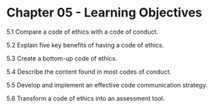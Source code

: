 # Chapter 05 - Learning Objectives

5.1 Compare a code of ethics with a code of conduct.

5.2 Explain five key benefits of having a code of ethics.

5.3 Create a bottom-up code of ethics.

5.4 Describe the content found in most codes of conduct.

5.5 Develop and implement an effective code communication strategy.

5.6 Transform a code of ethics into an assessment tool.

